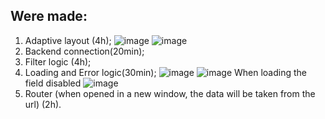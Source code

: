 ## Were made:
1) Adaptive layout (4h);
![image](https://user-images.githubusercontent.com/73249072/143868539-3b6242c7-cb99-4998-ba9c-6d4fed708a30.png)
![image](https://user-images.githubusercontent.com/73249072/143868664-f989ffe8-de08-4421-8574-63c145da83f3.png)
2) Backend connection(20min);
3) Filter logic (4h);
4) Loading and Error logic(30min);
![image](https://user-images.githubusercontent.com/73249072/143869079-e33db14e-dd36-4030-a03b-40a7e5b1d09e.png)
![image](https://user-images.githubusercontent.com/73249072/143869007-e0b999da-1dae-40a8-906c-b80960a7564e.png)
When loading the field disabled
![image](https://user-images.githubusercontent.com/73249072/143870490-53dd9c16-6d0f-478e-92c0-f2b29a54a45a.png)
6) Router (when opened in a new window, the data will be taken from the url) (2h).
